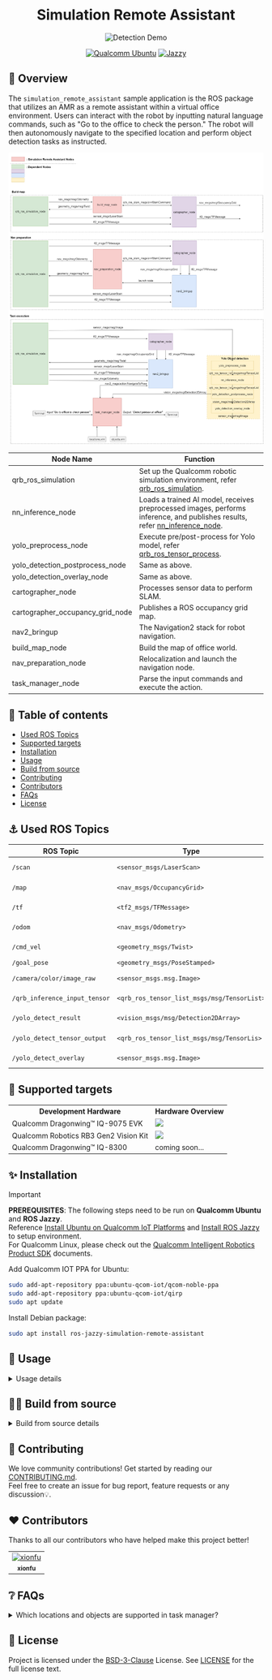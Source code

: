 <div align="center">
  <h1>Simulation Remote Assistant</h1>
  <p align="center">
    <img src="https://github.com/qualcomm-qrb-ros/qrb_ros_samples/blob/gif/robotics/simulation_remote_assistant/resource/detection.gif" alt="Detection Demo" />
  </p>
  <a href="https://ubuntu.com/download/qualcomm-iot" target="_blank"><img src="https://img.shields.io/badge/Qualcomm%20Ubuntu-E95420?style=for-the-badge&logo=ubuntu&logoColor=white" alt="Qualcomm Ubuntu"></a>
  <a href="https://docs.ros.org/en/jazzy/" target="_blank"><img src="https://img.shields.io/badge/ROS%20Jazzy-1c428a?style=for-the-badge&logo=ros&logoColor=white" alt="Jazzy"></a>

</div>

## 👋 Overview

The `simulation_remote_assistant` sample application is the ROS package that utilizes an AMR as a remote assistant within a virtual office environment. Users can interact with the robot by inputting natural language commands, such as "Go to the office to check the person." The robot will then autonomously navigate to the specified location and perform object detection tasks as instructed.

![pipeline](resource/pipeline.png) 

| Node Name                                                    | Function                                                     |
| ------------------------------------------------------------ | ------------------------------------------------------------ |
| qrb_ros_simulation | Set up the Qualcomm robotic simulation environment, refer [qrb_ros_simulation](https://github.com/qualcomm-qrb-ros/qrb_ros_simulation). |
| nn_inference_node | Loads a trained AI model, receives preprocessed images, performs inference, and publishes results, refer [nn_inference_node](https://github.com/qualcomm-qrb-ros/qrb_ros_nn_inference). |
| yolo_preprocess_node | Execute pre/post-process for Yolo model, refer [qrb_ros_tensor_process](https://github.com/qualcomm-qrb-ros/qrb_ros_tensor_process). |
| yolo_detection_postprocess_node | Same as above. |
| yolo_detection_overlay_node | Same as above. |
| cartographer_node           | Processes sensor data to perform SLAM. |
| cartographer_occupancy_grid_node                              | Publishes a ROS occupancy grid map. |
| nav2_bringup                              | The Navigation2 stack for robot navigation. |
| build_map_node                             | Build the map of office world. |
| nav_preparation_node                             | Relocalization and launch the navigation node. |
| task_manager_node                             | Parse the input commands and execute the action. |

## 🔎 Table of contents

  * [Used ROS Topics](#-used-ros-topics)
  * [Supported targets](#-supported-targets)
  * [Installation](#-installation)
  * [Usage](#-usage)
  * [Build from source](#-build-from-source)
  * [Contributing](#-contributing)
  * [Contributors](#%EF%B8%8F-contributors)
  * [FAQs](#-faqs)
  * [License](#-license)

## ⚓ Used ROS Topics 

| ROS Topic                       | Type                                          | Description                    |
| ------------------------------- | --------------------------------------------- | ------------------------------ |
| `/scan`                   | `<sensor_msgs/LaserScan>`                   | 2D lidar data for SLAM and mapping              |
| `/map `  | `<nav_msgs/OccupancyGrid>` | Occupancy grid map for navigation             |
| `/tf` | `<tf2_msgs/TFMessage>` | Transforms between coordinate frames |
| `/odom` | `<nav_msgs/Odometry>` | Odometry data for pose estimation |
| `/cmd_vel`| `<geometry_msgs/Twist>` | Velocity commands for robot movement |
| `/goal_pose` | `<geometry_msgs/PoseStamped>` | Target goal pose for navigation |
| `/camera/color/image_raw` | `<sensor_msgs.msg.Image>` | RGB image from simulation camera|
| `/qrb_inference_input_tensor` | `<qrb_ros_tensor_list_msgs/msg/TensorList>` | yolo_preprocess_node preprocess tensor|
| `/yolo_detect_result` | `<vision_msgs/msg/Detection2DArray>` | nn_inference_node publish the detected result|
| `/yolo_detect_tensor_output` | `<qrb_ros_tensor_list_msgs/msg/TensorLis>` | yolo_detection_postprocess_node postprocess tensor
| `/yolo_detect_overlay` | `<sensor_msgs.msg.Image>` | The detected result with bounding box


## 🎯 Supported targets

<table>
  <tr>
    <th>Development Hardware</th>
    <th>Hardware Overview</th>
  </tr>
  <tr>
    <td>Qualcomm Dragonwing™ IQ-9075 EVK</td>
    <td>
      <a href="https://www.qualcomm.com/products/internet-of-things/industrial-processors/iq9-series/iq-9075">
        <img src="https://s7d1.scene7.com/is/image/dmqualcommprod/dragonwing-IQ-9075-EVK?$QC_Responsive$&fmt=png-alpha" width="160">
      </a>
    </td>
  </tr>
  <tr>
    <td>Qualcomm Robotics RB3 Gen2 Vision Kit</td>
    <td>
      <a href="https://www.qualcomm.com/products/robotics/robotics-rb3-platform">
        <img src="https://s7d1.scene7.com/is/image/dmqualcommprod/rb3-vision-kit-1" width="160">
      </a>
    </td>
  </tr>
  <tr>
    <td>Qualcomm Dragonwing™ IQ-8300</td>
    <td>
      <span>coming soon...</span>
    </td>
  </tr>
</table>




## ✨ Installation

> [!IMPORTANT]
> **PREREQUISITES**: The following steps need to be run on **Qualcomm Ubuntu** and **ROS Jazzy**.<br>
> Reference [Install Ubuntu on Qualcomm IoT Platforms](https://ubuntu.com/download/qualcomm-iot) and [Install ROS Jazzy](https://docs.ros.org/en/jazzy/index.html) to setup environment. <br>
> For Qualcomm Linux, please check out the [Qualcomm Intelligent Robotics Product SDK](https://docs.qualcomm.com/bundle/publicresource/topics/80-70018-265/introduction_1.html?vproduct=1601111740013072&version=1.4&facet=Qualcomm%20Intelligent%20Robotics%20Product%20(QIRP)%20SDK) documents.

Add Qualcomm IOT PPA for Ubuntu:

```bash
sudo add-apt-repository ppa:ubuntu-qcom-iot/qcom-noble-ppa
sudo add-apt-repository ppa:ubuntu-qcom-iot/qirp
sudo apt update
```

Install Debian package:

```bash
sudo apt install ros-jazzy-simulation-remote-assistant
```


## 🚀 Usage

<details>
  <summary>Usage details</summary>

### Step1: Download the yolo object detection model

Reference the [qrb_ros_tensor_process](https://github.com/qualcomm-qrb-ros/qrb_ros_tensor_process) README to build and download the yolo model

```bash
#Prepare the model and move to default model path
sudo chmod -R 777 /opt/
mkdir /opt/model/
mv coco8.yaml yolov8_det_qcs9075.bin yolov8_det_qcs6490.tflite /opt/model/
```
### Step2: Run the simulation sample env on host

Reference the [qrb_ros_simulation](https://github.com/qualcomm-qrb-ros/qrb_ros_simulation/tree/main) README to prepare the simulation environment

```bash
#Env set up
source /opt/ros/jazzy/setup.bash
export ROS_DOMAIN_ID=78

#Launch the simulation office world
ros2 launch qrb_ros_sim_gazebo gazebo_robot_base_mini.launch.py \
    world_model:=office \
    initial_x:=1.0 \
    initial_y:=6.0 \
    enable_depth_camera:=false
```
### Step3: Run the remote assistant sample on device

```bash
#Env set up
source /opt/ros/jazzy/setup.bash
export ROS_DOMAIN_ID=78

#Launch the map_nav_setup.launch.py scripts
ros2 launch simulation_remote_assistant map_nav_setup.launch.py

#Launch the yolo object detection script

#Qualcomm Dragonwing™ IQ-9075 EVK 
ros2 launch simulation_remote_assistant yolo_detectcion.launch.py model:=/opt/model/yolov8_det_qcs9075.bin backend_option:=libQnnHtp.so

#Qualcomm Robotics RB3 Gen2 Vision Kit
ros2 launch simulation_remote_assistant  yolo_detectcion.launch.py model:=/opt/model/yolov8_det_qcs6490.tflite label_file:=/opt/model/coco8.yaml

#Run the task manager to parse the location and object
ros2 run simulation_remote_assistant task_manager_node

#Input the task commands in terminal
go to office to check person
```
</details>

## 👨‍💻 Build from source

<details>
  <summary>Build from source details</summary>

- Install `ros-dev-tools` .
```bash
sudo apt install ros-dev-tools
```

- Install dependency Debian packages from qcom ppa.
```bash
sudo add-apt-repository ppa:ubuntu-qcom-iot/qcom-ppa
sudo add-apt-repository ppa:ubuntu-qcom-iot/qirp
sudo apt update
```

- Download source code from qrb-ros-sample repository.
```bash
mkdir -p ~/qrb_ros_sample_ws/src && cd ~/qrb_ros_sample_ws/src
git clone -b jazzy-rel https://github.com/qualcomm-qrb-ros/qrb_ros_samples.git
```

- Build sample from source code.
```bash
cd ~/qrb_ros_sample_ws/src/qrb_ros_samples/robotics/simulation_remote_assistant
rosdep install -i --from-path ./ --rosdistro jazzy -y
colcon build
source install/setup.bash
```

- Refer to the "Usage" section to run the demo.

</details>

## 🤝 Contributing

We love community contributions! Get started by reading our [CONTRIBUTING.md](CONTRIBUTING.md).<br>
Feel free to create an issue for bug report, feature requests or any discussion💡.

## ❤️ Contributors

Thanks to all our contributors who have helped make this project better!

<table>
  <tr>
    <td style="text-align: center;">
      <a href="https://github.com/fxt-7">
        <img src="https://avatars.githubusercontent.com/u/72394451?s=96&v=4" width="100" height="100" alt="xionfu"/>
        <br />
        <sub><b>xionfu</b></sub>
      </a>
    </td>
  </tr>
</table>


## ❔ FAQs

<details>
<summary>Which locations and objects are supported in task manager?</summary><br>
Location: office<br>
Object: person<br>
Sure, you could add new location and object in locaitons.yaml and objects.yaml
</details>


## 📜 License

Project is licensed under the [BSD-3-Clause](https://spdx.org/licenses/BSD-3-Clause.html) License. See [LICENSE](./LICENSE) for the full license text.
